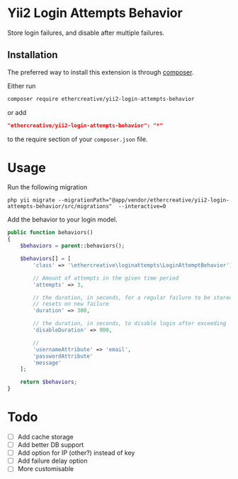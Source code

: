 Yii2 Login Attempts Behavior
========================

Store login failures, and disable after multiple failures.

Installation
------------
The preferred way to install this extension is through [composer](http://getcomposer.org/download/).

Either run
```sh
composer require ethercreative/yii2-login-attempts-behavior
```
or add
```json
"ethercreative/yii2-login-attempts-behavior": "*"
```
to the require section of your `composer.json` file.

Usage
=====
Run the following migration

    php yii migrate --migrationPath="@app/vendor/ethercreative/yii2-login-attempts-behavior/src/migrations"  --interactive=0

Add the behavior to your login model.

```php
public function behaviors()
{
    $behaviors = parent::behaviors();

    $behaviors[] = [
        'class' => '\ethercreative\loginattempts\LoginAttemptBehavior'],

        // Amount of attempts in the given time period
        'attempts' => 3,

        // the duration, in seconds, for a regular failure to be stored for
        // resets on new failure
        'duration' => 300,

        // the duration, in seconds, to disable login after exceeding `attemps`
        'disableDuration' => 900,

        // 
        'usernameAttribute' => 'email',
        'passwordAttribute'
        'message'
    ];

    return $behaviors;
}
```

Todo
====

- [ ] Add cache storage
- [ ] Add better DB support
- [ ] Add option for IP (other?) instead of key
- [ ] Add failure delay option
- [ ] More customisable
